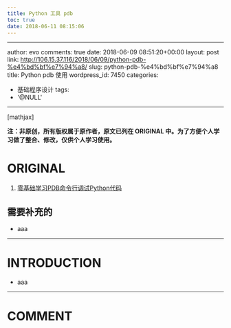 ```yaml
---
title: Python 工具 pdb
toc: true
date: 2018-06-11 08:15:06
---
```

---
author: evo
comments: true
date: 2018-06-09 08:51:20+00:00
layout: post
link: http://106.15.37.116/2018/06/09/python-pdb-%e4%bd%bf%e7%94%a8/
slug: python-pdb-%e4%bd%bf%e7%94%a8
title: Python pdb 使用
wordpress_id: 7450
categories:
- 基础程序设计
tags:
- '@NULL'
---

<!-- more -->

[mathjax]

**注：非原创，所有版权属于原作者，原文已列在 ORIGINAL 中。为了方便个人学习做了整合、修改，仅供个人学习使用。**


# ORIGINAL





 	
  1. [零基础学习PDB命令行调试Python代码](http://python.jobbole.com/81184/)




## 需要补充的





 	
  * aaa





* * *





# INTRODUCTION





 	
  * aaa


























* * *





# COMMENT



